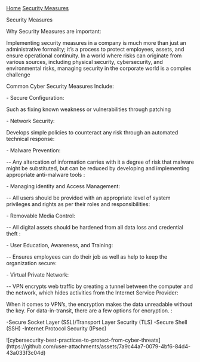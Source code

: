 <!DOCTYPE html>
<html lang="en">
<head>
    <meta charset="UTF-8">
    <meta name="viewport" content="width=device-width, initial-scale=1.0">
    <title>About Us</title>
	<link rel = "stylesheet" href = "https://cse005.github.io/style.css"/>
</head>
<body>
  <nav> 
    <a href = "https://cse005.github.io/website.html">Home</a>
    <a href = "https://cse005.github.io/.html">Security Measures</a>
  </nav>
   <p>Security Measures </p>
<p>Why Security Measures are important: </p>
<p>Implementing security measures in a company is much more than just an administrative formality; 
		it’s a process to protect employees, assets, and ensure operational continuity. 
		In a world where risks can originate from various sources, including physical security, cybersecurity, and environmental risks,
		managing security in the corporate world is a complex challenge 
</p>
<p> Common Cyber Security Measures Include: </p>
<p> - Secure Configuration:
<p>       Such as fixing known weakness or vulnerabilities through patching</p>
<p>- Network Security:</p>
<p>        Develops simple policies to counteract any risk through an automated technical response: </p>
<p> - Malware Prevention: </p>
<p>     -- Any altercation of information carries with it a degree of risk that malware might be substituted,
		  but can be reduced by developing and implementing appropriate anti-malware tools :</p>
<p> - Managing identity and Access Management: </p>
<p>     -- All users should be provided with an appropriate level of system privileges and rights as per their roles and responsibilities: </p>
<p> - Removable Media Control: </p>
<p>    -- All digital assets should be hardened from all data loss and credential theft : </p>
<p> - User Education, Awareness, and Training: </p>
<p>   -- Ensures employees can do their job as well as help to keep the organization secure: </p>
<p> - Virtual Private Network: </p>
<p>   -- VPN encrypts web traffic by creating a tunnel between the computer and the network, which hides activities from the Internet Service Provider:</p>
 </p>
 <p>When it comes to VPN’s, the encryption makes the data unreadable without the key. For data-in-transit, there are a few options for encryption. :
<p> 	-Secure Socket Layer (SSL)/Transport Layer Security (TLS) 
		-Secure Shell (SSH) 
		-Internet Protocol Security (IPsec) 
</p>
	![cybersecurity-best-practices-to-protect-from-cyber-threats](https://github.com/user-attachments/assets/7a9c44a7-0079-4bf6-84d4-43a033f3c04d)
 
 
 
